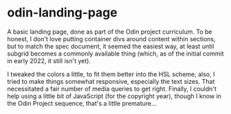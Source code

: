 # odin-landing-page

A basic landing page, done as part of the Odin project curriculum. To be honest, I don't love putting container divs around content within sections, but to match the spec document, it seemed the easiest way, at least until subgrid becomes a commonly available thing (which, as of the initial commit in early 2022, it still isn't yet). 

I tweaked the colors a little, to fit them better into the HSL scheme; also, I tried to make things somewhat responsive, especially the text sizes. That necessitated a fair number of media queries to get right. Finally, I couldn't help using a little bit of JavaScript (for the copyright year), though I know in the Odin Project sequence, that's a little premature...